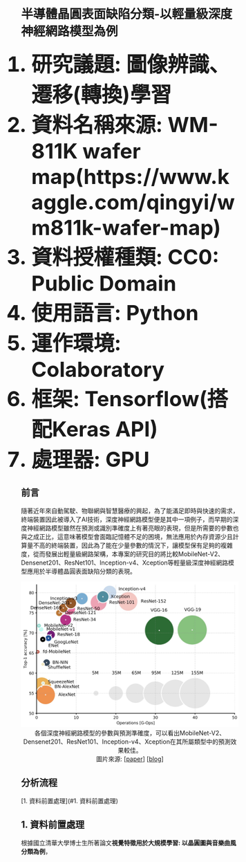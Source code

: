 # 半導體晶圓表面缺陷分類-以輕量級深度神經網路模型為例
<ol>
  <font size=14><b><li>研究議題: 圖像辨識、遷移(轉換)學習</li></b></font>
  <font size=14><b><li>資料名稱來源: WM-811K wafer map(https://www.kaggle.com/qingyi/wm811k-wafer-map) </li></b></font>
  <font size=14><b><li>資料授權種類: CC0: Public Domain</li></b></font>
  <font size=14><b><li>使用語言: Python</li></b></font>
  <font size=14><b><li>運作環境: Colaboratory</li></b></font>
  <font size=14><b><li>框架: Tensorflow(搭配Keras API)</li></b></font>
  <font size=14><b><li>處理器: GPU</li></b></font>
</ol>

## 前言
隨著近年來自動駕駛、物聯網與智慧醫療的興起，為了能滿足即時與快速的需求，終端裝置因此被導入了AI技術，深度神經網路模型便是其中一項例子，而早期的深度神經網路模型雖然在預測或識別準確度上有著亮眼的表現，但是所需要的參數也與之成正比，這意味著模型會面臨記憶體不足的困境，無法應用於內存資源少且計算量不高的終端裝置，因此為了能在少量參數的情況下，讓模型保有足夠的複雜度，從而發展出輕量級網路架構，本專案的研究目的將比較MobileNet-V2、Densenet201、ResNet101、Inception-v4、Xception等輕量級深度神經網路模型應用於半導體晶圓表面缺陷分類的表現。
<p align="center">
  <img src="/Python/Classification/Multiclass/Wafer/image/cnn_comparison.png", width="700"><br>
  各個深度神經網路模型的參數與預測準確度，可以看出MobileNet-V2、Densenet201、ResNet101、Inception-v4、Xception在其所屬類型中的預測效果較佳。<br>
  圖片來源:  &#91;<a href="https://arxiv.org/abs/1605.07678">paper</a>&#93; &#91;<a href="https://towardsdatascience.com/neural-network-architectures-156e5bad51ba">blog</a>&#93;
</p>

## 分析流程
[1. 資料前置處理](#1. 資料前置處理)

## 1. 資料前置處理
根據國立清華大學博士生所著論文**視覺特徵用於大規模學習: 以晶圓圖與音樂曲風分類為例**，
